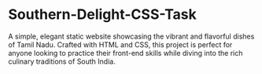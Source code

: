 # Southern-Delight-CSS-Task
 A simple, elegant static website showcasing the vibrant and flavorful dishes of Tamil Nadu. Crafted with HTML and CSS, this project is perfect for anyone looking to practice their front-end skills while diving into the rich culinary traditions of South India.
